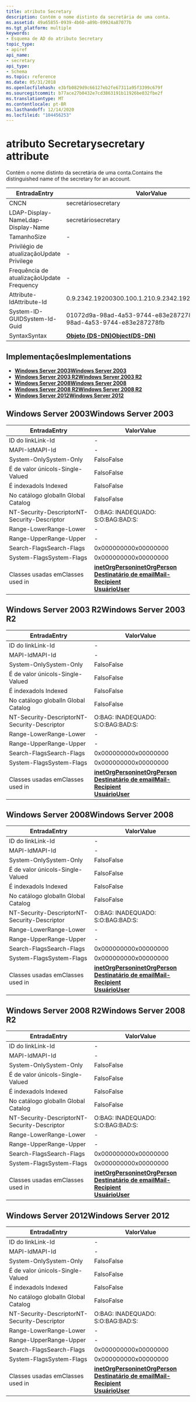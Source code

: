 ```yaml
---
title: atributo Secretary
description: Contém o nome distinto da secretária de uma conta.
ms.assetid: 49a65855-0939-4b60-a89b-09924a87077b
ms.tgt_platform: multiple
keywords:
- Esquema de AD do atributo Secretary
topic_type:
- apiref
api_name:
- secretary
api_type:
- Schema
ms.topic: reference
ms.date: 05/31/2018
ms.openlocfilehash: e3bfb0829d9c66127eb2fe67311a95f3399c679f
ms.sourcegitcommit: b77ace27b0432e7cd3863191b11926be032fbe2f
ms.translationtype: MT
ms.contentlocale: pt-BR
ms.lasthandoff: 12/14/2020
ms.locfileid: "104456253"
---
```

# <a name="secretary-attribute"></a><span data-ttu-id="db9d3-104">atributo Secretary</span><span class="sxs-lookup"><span data-stu-id="db9d3-104">secretary attribute</span></span>

<span data-ttu-id="db9d3-105">Contém o nome distinto da secretária de uma conta.</span><span class="sxs-lookup"><span data-stu-id="db9d3-105">Contains the distinguished name of the secretary for an account.</span></span>



| <span data-ttu-id="db9d3-106">Entrada</span><span class="sxs-lookup"><span data-stu-id="db9d3-106">Entry</span></span> | <span data-ttu-id="db9d3-107">Valor</span><span class="sxs-lookup"><span data-stu-id="db9d3-107">Value</span></span> |
|-------------------|-----------------------------------------|
| <span data-ttu-id="db9d3-108">CN</span><span class="sxs-lookup"><span data-stu-id="db9d3-108">CN</span></span>                | <span data-ttu-id="db9d3-109">secretário</span><span class="sxs-lookup"><span data-stu-id="db9d3-109">secretary</span></span>                               |
| <span data-ttu-id="db9d3-110">LDAP-Display-Name</span><span class="sxs-lookup"><span data-stu-id="db9d3-110">Ldap-Display-Name</span></span> | <span data-ttu-id="db9d3-111">secretário</span><span class="sxs-lookup"><span data-stu-id="db9d3-111">secretary</span></span>                               |
| <span data-ttu-id="db9d3-112">Tamanho</span><span class="sxs-lookup"><span data-stu-id="db9d3-112">Size</span></span>              | \-                                      |
| <span data-ttu-id="db9d3-113">Privilégio de atualização</span><span class="sxs-lookup"><span data-stu-id="db9d3-113">Update Privilege</span></span>  | \-                                      |
| <span data-ttu-id="db9d3-114">Frequência de atualização</span><span class="sxs-lookup"><span data-stu-id="db9d3-114">Update Frequency</span></span>  | \-                                      |
| <span data-ttu-id="db9d3-115">Attribute-Id</span><span class="sxs-lookup"><span data-stu-id="db9d3-115">Attribute-Id</span></span>      | <span data-ttu-id="db9d3-116">0.9.2342.19200300.100.1.21</span><span class="sxs-lookup"><span data-stu-id="db9d3-116">0.9.2342.19200300.100.1.21</span></span>              |
| <span data-ttu-id="db9d3-117">System-ID-GUID</span><span class="sxs-lookup"><span data-stu-id="db9d3-117">System-Id-Guid</span></span>    | <span data-ttu-id="db9d3-118">01072d9a-98ad-4a53-9744-e83e287278fb</span><span class="sxs-lookup"><span data-stu-id="db9d3-118">01072d9a-98ad-4a53-9744-e83e287278fb</span></span>    |
| <span data-ttu-id="db9d3-119">Syntax</span><span class="sxs-lookup"><span data-stu-id="db9d3-119">Syntax</span></span>            | [<span data-ttu-id="db9d3-120">**Objeto (DS-DN)**</span><span class="sxs-lookup"><span data-stu-id="db9d3-120">**Object(DS-DN)**</span></span>](s-object-ds-dn.md) |



## <a name="implementations"></a><span data-ttu-id="db9d3-121">Implementações</span><span class="sxs-lookup"><span data-stu-id="db9d3-121">Implementations</span></span>

-   [<span data-ttu-id="db9d3-122">**Windows Server 2003**</span><span class="sxs-lookup"><span data-stu-id="db9d3-122">**Windows Server 2003**</span></span>](#windows-server-2003)
-   [<span data-ttu-id="db9d3-123">**Windows Server 2003 R2**</span><span class="sxs-lookup"><span data-stu-id="db9d3-123">**Windows Server 2003 R2**</span></span>](#windows-server-2003-r2)
-   [<span data-ttu-id="db9d3-124">**Windows Server 2008**</span><span class="sxs-lookup"><span data-stu-id="db9d3-124">**Windows Server 2008**</span></span>](#windows-server-2008)
-   [<span data-ttu-id="db9d3-125">**Windows Server 2008 R2**</span><span class="sxs-lookup"><span data-stu-id="db9d3-125">**Windows Server 2008 R2**</span></span>](#windows-server-2008-r2)
-   [<span data-ttu-id="db9d3-126">**Windows Server 2012**</span><span class="sxs-lookup"><span data-stu-id="db9d3-126">**Windows Server 2012**</span></span>](#windows-server-2012)

## <a name="windows-server-2003"></a><span data-ttu-id="db9d3-127">Windows Server 2003</span><span class="sxs-lookup"><span data-stu-id="db9d3-127">Windows Server 2003</span></span>



| <span data-ttu-id="db9d3-128">Entrada</span><span class="sxs-lookup"><span data-stu-id="db9d3-128">Entry</span></span> | <span data-ttu-id="db9d3-129">Valor</span><span class="sxs-lookup"><span data-stu-id="db9d3-129">Value</span></span> |
|------------------------|--------------------------------------------------------------------------------------------------------------------------------------------|
| <span data-ttu-id="db9d3-130">ID do link</span><span class="sxs-lookup"><span data-stu-id="db9d3-130">Link-Id</span></span>                | \-                                                                                                                                         |
| <span data-ttu-id="db9d3-131">MAPI-Id</span><span class="sxs-lookup"><span data-stu-id="db9d3-131">MAPI-Id</span></span>                | \-                                                                                                                                         |
| <span data-ttu-id="db9d3-132">System-Only</span><span class="sxs-lookup"><span data-stu-id="db9d3-132">System-Only</span></span>            | <span data-ttu-id="db9d3-133">Falso</span><span class="sxs-lookup"><span data-stu-id="db9d3-133">False</span></span>                                                                                                                                      |
| <span data-ttu-id="db9d3-134">É de valor único</span><span class="sxs-lookup"><span data-stu-id="db9d3-134">Is-Single-Valued</span></span>       | <span data-ttu-id="db9d3-135">Falso</span><span class="sxs-lookup"><span data-stu-id="db9d3-135">False</span></span>                                                                                                                                      |
| <span data-ttu-id="db9d3-136">É indexado</span><span class="sxs-lookup"><span data-stu-id="db9d3-136">Is Indexed</span></span>             | <span data-ttu-id="db9d3-137">Falso</span><span class="sxs-lookup"><span data-stu-id="db9d3-137">False</span></span>                                                                                                                                      |
| <span data-ttu-id="db9d3-138">No catálogo global</span><span class="sxs-lookup"><span data-stu-id="db9d3-138">In Global Catalog</span></span>      | <span data-ttu-id="db9d3-139">Falso</span><span class="sxs-lookup"><span data-stu-id="db9d3-139">False</span></span>                                                                                                                                      |
| <span data-ttu-id="db9d3-140">NT-Security-Descriptor</span><span class="sxs-lookup"><span data-stu-id="db9d3-140">NT-Security-Descriptor</span></span> | <span data-ttu-id="db9d3-141">O:BAG: INADEQUADO: S:</span><span class="sxs-lookup"><span data-stu-id="db9d3-141">O:BAG:BAD:S:</span></span>                                                                                                                               |
| <span data-ttu-id="db9d3-142">Range-Lower</span><span class="sxs-lookup"><span data-stu-id="db9d3-142">Range-Lower</span></span>            | \-                                                                                                                                         |
| <span data-ttu-id="db9d3-143">Range-Upper</span><span class="sxs-lookup"><span data-stu-id="db9d3-143">Range-Upper</span></span>            | \-                                                                                                                                         |
| <span data-ttu-id="db9d3-144">Search-Flags</span><span class="sxs-lookup"><span data-stu-id="db9d3-144">Search-Flags</span></span>           | <span data-ttu-id="db9d3-145">0x00000000</span><span class="sxs-lookup"><span data-stu-id="db9d3-145">0x00000000</span></span>                                                                                                                                 |
| <span data-ttu-id="db9d3-146">System-Flags</span><span class="sxs-lookup"><span data-stu-id="db9d3-146">System-Flags</span></span>           | <span data-ttu-id="db9d3-147">0x00000000</span><span class="sxs-lookup"><span data-stu-id="db9d3-147">0x00000000</span></span>                                                                                                                                 |
| <span data-ttu-id="db9d3-148">Classes usadas em</span><span class="sxs-lookup"><span data-stu-id="db9d3-148">Classes used in</span></span>        | [<span data-ttu-id="db9d3-149">**inetOrgPerson**</span><span class="sxs-lookup"><span data-stu-id="db9d3-149">**inetOrgPerson**</span></span>](c-inetorgperson.md)<br/> [<span data-ttu-id="db9d3-150">**Destinatário de email**</span><span class="sxs-lookup"><span data-stu-id="db9d3-150">**Mail-Recipient**</span></span>](c-mailrecipient.md)<br/> [<span data-ttu-id="db9d3-151">**Usuário**</span><span class="sxs-lookup"><span data-stu-id="db9d3-151">**User**</span></span>](c-user.md)<br/> |



## <a name="windows-server-2003-r2"></a><span data-ttu-id="db9d3-152">Windows Server 2003 R2</span><span class="sxs-lookup"><span data-stu-id="db9d3-152">Windows Server 2003 R2</span></span>



| <span data-ttu-id="db9d3-153">Entrada</span><span class="sxs-lookup"><span data-stu-id="db9d3-153">Entry</span></span> | <span data-ttu-id="db9d3-154">Valor</span><span class="sxs-lookup"><span data-stu-id="db9d3-154">Value</span></span> |
|------------------------|--------------------------------------------------------------------------------------------------------------------------------------------|
| <span data-ttu-id="db9d3-155">ID do link</span><span class="sxs-lookup"><span data-stu-id="db9d3-155">Link-Id</span></span>                | \-                                                                                                                                         |
| <span data-ttu-id="db9d3-156">MAPI-Id</span><span class="sxs-lookup"><span data-stu-id="db9d3-156">MAPI-Id</span></span>                | \-                                                                                                                                         |
| <span data-ttu-id="db9d3-157">System-Only</span><span class="sxs-lookup"><span data-stu-id="db9d3-157">System-Only</span></span>            | <span data-ttu-id="db9d3-158">Falso</span><span class="sxs-lookup"><span data-stu-id="db9d3-158">False</span></span>                                                                                                                                      |
| <span data-ttu-id="db9d3-159">É de valor único</span><span class="sxs-lookup"><span data-stu-id="db9d3-159">Is-Single-Valued</span></span>       | <span data-ttu-id="db9d3-160">Falso</span><span class="sxs-lookup"><span data-stu-id="db9d3-160">False</span></span>                                                                                                                                      |
| <span data-ttu-id="db9d3-161">É indexado</span><span class="sxs-lookup"><span data-stu-id="db9d3-161">Is Indexed</span></span>             | <span data-ttu-id="db9d3-162">Falso</span><span class="sxs-lookup"><span data-stu-id="db9d3-162">False</span></span>                                                                                                                                      |
| <span data-ttu-id="db9d3-163">No catálogo global</span><span class="sxs-lookup"><span data-stu-id="db9d3-163">In Global Catalog</span></span>      | <span data-ttu-id="db9d3-164">Falso</span><span class="sxs-lookup"><span data-stu-id="db9d3-164">False</span></span>                                                                                                                                      |
| <span data-ttu-id="db9d3-165">NT-Security-Descriptor</span><span class="sxs-lookup"><span data-stu-id="db9d3-165">NT-Security-Descriptor</span></span> | <span data-ttu-id="db9d3-166">O:BAG: INADEQUADO: S:</span><span class="sxs-lookup"><span data-stu-id="db9d3-166">O:BAG:BAD:S:</span></span>                                                                                                                               |
| <span data-ttu-id="db9d3-167">Range-Lower</span><span class="sxs-lookup"><span data-stu-id="db9d3-167">Range-Lower</span></span>            | \-                                                                                                                                         |
| <span data-ttu-id="db9d3-168">Range-Upper</span><span class="sxs-lookup"><span data-stu-id="db9d3-168">Range-Upper</span></span>            | \-                                                                                                                                         |
| <span data-ttu-id="db9d3-169">Search-Flags</span><span class="sxs-lookup"><span data-stu-id="db9d3-169">Search-Flags</span></span>           | <span data-ttu-id="db9d3-170">0x00000000</span><span class="sxs-lookup"><span data-stu-id="db9d3-170">0x00000000</span></span>                                                                                                                                 |
| <span data-ttu-id="db9d3-171">System-Flags</span><span class="sxs-lookup"><span data-stu-id="db9d3-171">System-Flags</span></span>           | <span data-ttu-id="db9d3-172">0x00000000</span><span class="sxs-lookup"><span data-stu-id="db9d3-172">0x00000000</span></span>                                                                                                                                 |
| <span data-ttu-id="db9d3-173">Classes usadas em</span><span class="sxs-lookup"><span data-stu-id="db9d3-173">Classes used in</span></span>        | [<span data-ttu-id="db9d3-174">**inetOrgPerson**</span><span class="sxs-lookup"><span data-stu-id="db9d3-174">**inetOrgPerson**</span></span>](c-inetorgperson.md)<br/> [<span data-ttu-id="db9d3-175">**Destinatário de email**</span><span class="sxs-lookup"><span data-stu-id="db9d3-175">**Mail-Recipient**</span></span>](c-mailrecipient.md)<br/> [<span data-ttu-id="db9d3-176">**Usuário**</span><span class="sxs-lookup"><span data-stu-id="db9d3-176">**User**</span></span>](c-user.md)<br/> |



## <a name="windows-server-2008"></a><span data-ttu-id="db9d3-177">Windows Server 2008</span><span class="sxs-lookup"><span data-stu-id="db9d3-177">Windows Server 2008</span></span>



| <span data-ttu-id="db9d3-178">Entrada</span><span class="sxs-lookup"><span data-stu-id="db9d3-178">Entry</span></span> | <span data-ttu-id="db9d3-179">Valor</span><span class="sxs-lookup"><span data-stu-id="db9d3-179">Value</span></span> |
|------------------------|--------------------------------------------------------------------------------------------------------------------------------------------|
| <span data-ttu-id="db9d3-180">ID do link</span><span class="sxs-lookup"><span data-stu-id="db9d3-180">Link-Id</span></span>                | \-                                                                                                                                         |
| <span data-ttu-id="db9d3-181">MAPI-Id</span><span class="sxs-lookup"><span data-stu-id="db9d3-181">MAPI-Id</span></span>                | \-                                                                                                                                         |
| <span data-ttu-id="db9d3-182">System-Only</span><span class="sxs-lookup"><span data-stu-id="db9d3-182">System-Only</span></span>            | <span data-ttu-id="db9d3-183">Falso</span><span class="sxs-lookup"><span data-stu-id="db9d3-183">False</span></span>                                                                                                                                      |
| <span data-ttu-id="db9d3-184">É de valor único</span><span class="sxs-lookup"><span data-stu-id="db9d3-184">Is-Single-Valued</span></span>       | <span data-ttu-id="db9d3-185">Falso</span><span class="sxs-lookup"><span data-stu-id="db9d3-185">False</span></span>                                                                                                                                      |
| <span data-ttu-id="db9d3-186">É indexado</span><span class="sxs-lookup"><span data-stu-id="db9d3-186">Is Indexed</span></span>             | <span data-ttu-id="db9d3-187">Falso</span><span class="sxs-lookup"><span data-stu-id="db9d3-187">False</span></span>                                                                                                                                      |
| <span data-ttu-id="db9d3-188">No catálogo global</span><span class="sxs-lookup"><span data-stu-id="db9d3-188">In Global Catalog</span></span>      | <span data-ttu-id="db9d3-189">Falso</span><span class="sxs-lookup"><span data-stu-id="db9d3-189">False</span></span>                                                                                                                                      |
| <span data-ttu-id="db9d3-190">NT-Security-Descriptor</span><span class="sxs-lookup"><span data-stu-id="db9d3-190">NT-Security-Descriptor</span></span> | <span data-ttu-id="db9d3-191">O:BAG: INADEQUADO: S:</span><span class="sxs-lookup"><span data-stu-id="db9d3-191">O:BAG:BAD:S:</span></span>                                                                                                                               |
| <span data-ttu-id="db9d3-192">Range-Lower</span><span class="sxs-lookup"><span data-stu-id="db9d3-192">Range-Lower</span></span>            | \-                                                                                                                                         |
| <span data-ttu-id="db9d3-193">Range-Upper</span><span class="sxs-lookup"><span data-stu-id="db9d3-193">Range-Upper</span></span>            | \-                                                                                                                                         |
| <span data-ttu-id="db9d3-194">Search-Flags</span><span class="sxs-lookup"><span data-stu-id="db9d3-194">Search-Flags</span></span>           | <span data-ttu-id="db9d3-195">0x00000000</span><span class="sxs-lookup"><span data-stu-id="db9d3-195">0x00000000</span></span>                                                                                                                                 |
| <span data-ttu-id="db9d3-196">System-Flags</span><span class="sxs-lookup"><span data-stu-id="db9d3-196">System-Flags</span></span>           | <span data-ttu-id="db9d3-197">0x00000000</span><span class="sxs-lookup"><span data-stu-id="db9d3-197">0x00000000</span></span>                                                                                                                                 |
| <span data-ttu-id="db9d3-198">Classes usadas em</span><span class="sxs-lookup"><span data-stu-id="db9d3-198">Classes used in</span></span>        | [<span data-ttu-id="db9d3-199">**inetOrgPerson**</span><span class="sxs-lookup"><span data-stu-id="db9d3-199">**inetOrgPerson**</span></span>](c-inetorgperson.md)<br/> [<span data-ttu-id="db9d3-200">**Destinatário de email**</span><span class="sxs-lookup"><span data-stu-id="db9d3-200">**Mail-Recipient**</span></span>](c-mailrecipient.md)<br/> [<span data-ttu-id="db9d3-201">**Usuário**</span><span class="sxs-lookup"><span data-stu-id="db9d3-201">**User**</span></span>](c-user.md)<br/> |



## <a name="windows-server-2008-r2"></a><span data-ttu-id="db9d3-202">Windows Server 2008 R2</span><span class="sxs-lookup"><span data-stu-id="db9d3-202">Windows Server 2008 R2</span></span>



| <span data-ttu-id="db9d3-203">Entrada</span><span class="sxs-lookup"><span data-stu-id="db9d3-203">Entry</span></span> | <span data-ttu-id="db9d3-204">Valor</span><span class="sxs-lookup"><span data-stu-id="db9d3-204">Value</span></span> |
|------------------------|--------------------------------------------------------------------------------------------------------------------------------------------|
| <span data-ttu-id="db9d3-205">ID do link</span><span class="sxs-lookup"><span data-stu-id="db9d3-205">Link-Id</span></span>                | \-                                                                                                                                         |
| <span data-ttu-id="db9d3-206">MAPI-Id</span><span class="sxs-lookup"><span data-stu-id="db9d3-206">MAPI-Id</span></span>                | \-                                                                                                                                         |
| <span data-ttu-id="db9d3-207">System-Only</span><span class="sxs-lookup"><span data-stu-id="db9d3-207">System-Only</span></span>            | <span data-ttu-id="db9d3-208">Falso</span><span class="sxs-lookup"><span data-stu-id="db9d3-208">False</span></span>                                                                                                                                      |
| <span data-ttu-id="db9d3-209">É de valor único</span><span class="sxs-lookup"><span data-stu-id="db9d3-209">Is-Single-Valued</span></span>       | <span data-ttu-id="db9d3-210">Falso</span><span class="sxs-lookup"><span data-stu-id="db9d3-210">False</span></span>                                                                                                                                      |
| <span data-ttu-id="db9d3-211">É indexado</span><span class="sxs-lookup"><span data-stu-id="db9d3-211">Is Indexed</span></span>             | <span data-ttu-id="db9d3-212">Falso</span><span class="sxs-lookup"><span data-stu-id="db9d3-212">False</span></span>                                                                                                                                      |
| <span data-ttu-id="db9d3-213">No catálogo global</span><span class="sxs-lookup"><span data-stu-id="db9d3-213">In Global Catalog</span></span>      | <span data-ttu-id="db9d3-214">Falso</span><span class="sxs-lookup"><span data-stu-id="db9d3-214">False</span></span>                                                                                                                                      |
| <span data-ttu-id="db9d3-215">NT-Security-Descriptor</span><span class="sxs-lookup"><span data-stu-id="db9d3-215">NT-Security-Descriptor</span></span> | <span data-ttu-id="db9d3-216">O:BAG: INADEQUADO: S:</span><span class="sxs-lookup"><span data-stu-id="db9d3-216">O:BAG:BAD:S:</span></span>                                                                                                                               |
| <span data-ttu-id="db9d3-217">Range-Lower</span><span class="sxs-lookup"><span data-stu-id="db9d3-217">Range-Lower</span></span>            | \-                                                                                                                                         |
| <span data-ttu-id="db9d3-218">Range-Upper</span><span class="sxs-lookup"><span data-stu-id="db9d3-218">Range-Upper</span></span>            | \-                                                                                                                                         |
| <span data-ttu-id="db9d3-219">Search-Flags</span><span class="sxs-lookup"><span data-stu-id="db9d3-219">Search-Flags</span></span>           | <span data-ttu-id="db9d3-220">0x00000000</span><span class="sxs-lookup"><span data-stu-id="db9d3-220">0x00000000</span></span>                                                                                                                                 |
| <span data-ttu-id="db9d3-221">System-Flags</span><span class="sxs-lookup"><span data-stu-id="db9d3-221">System-Flags</span></span>           | <span data-ttu-id="db9d3-222">0x00000000</span><span class="sxs-lookup"><span data-stu-id="db9d3-222">0x00000000</span></span>                                                                                                                                 |
| <span data-ttu-id="db9d3-223">Classes usadas em</span><span class="sxs-lookup"><span data-stu-id="db9d3-223">Classes used in</span></span>        | [<span data-ttu-id="db9d3-224">**inetOrgPerson**</span><span class="sxs-lookup"><span data-stu-id="db9d3-224">**inetOrgPerson**</span></span>](c-inetorgperson.md)<br/> [<span data-ttu-id="db9d3-225">**Destinatário de email**</span><span class="sxs-lookup"><span data-stu-id="db9d3-225">**Mail-Recipient**</span></span>](c-mailrecipient.md)<br/> [<span data-ttu-id="db9d3-226">**Usuário**</span><span class="sxs-lookup"><span data-stu-id="db9d3-226">**User**</span></span>](c-user.md)<br/> |



## <a name="windows-server-2012"></a><span data-ttu-id="db9d3-227">Windows Server 2012</span><span class="sxs-lookup"><span data-stu-id="db9d3-227">Windows Server 2012</span></span>



| <span data-ttu-id="db9d3-228">Entrada</span><span class="sxs-lookup"><span data-stu-id="db9d3-228">Entry</span></span> | <span data-ttu-id="db9d3-229">Valor</span><span class="sxs-lookup"><span data-stu-id="db9d3-229">Value</span></span> |
|------------------------|--------------------------------------------------------------------------------------------------------------------------------------------|
| <span data-ttu-id="db9d3-230">ID do link</span><span class="sxs-lookup"><span data-stu-id="db9d3-230">Link-Id</span></span>                | \-                                                                                                                                         |
| <span data-ttu-id="db9d3-231">MAPI-Id</span><span class="sxs-lookup"><span data-stu-id="db9d3-231">MAPI-Id</span></span>                | \-                                                                                                                                         |
| <span data-ttu-id="db9d3-232">System-Only</span><span class="sxs-lookup"><span data-stu-id="db9d3-232">System-Only</span></span>            | <span data-ttu-id="db9d3-233">Falso</span><span class="sxs-lookup"><span data-stu-id="db9d3-233">False</span></span>                                                                                                                                      |
| <span data-ttu-id="db9d3-234">É de valor único</span><span class="sxs-lookup"><span data-stu-id="db9d3-234">Is-Single-Valued</span></span>       | <span data-ttu-id="db9d3-235">Falso</span><span class="sxs-lookup"><span data-stu-id="db9d3-235">False</span></span>                                                                                                                                      |
| <span data-ttu-id="db9d3-236">É indexado</span><span class="sxs-lookup"><span data-stu-id="db9d3-236">Is Indexed</span></span>             | <span data-ttu-id="db9d3-237">Falso</span><span class="sxs-lookup"><span data-stu-id="db9d3-237">False</span></span>                                                                                                                                      |
| <span data-ttu-id="db9d3-238">No catálogo global</span><span class="sxs-lookup"><span data-stu-id="db9d3-238">In Global Catalog</span></span>      | <span data-ttu-id="db9d3-239">Falso</span><span class="sxs-lookup"><span data-stu-id="db9d3-239">False</span></span>                                                                                                                                      |
| <span data-ttu-id="db9d3-240">NT-Security-Descriptor</span><span class="sxs-lookup"><span data-stu-id="db9d3-240">NT-Security-Descriptor</span></span> | <span data-ttu-id="db9d3-241">O:BAG: INADEQUADO: S:</span><span class="sxs-lookup"><span data-stu-id="db9d3-241">O:BAG:BAD:S:</span></span>                                                                                                                               |
| <span data-ttu-id="db9d3-242">Range-Lower</span><span class="sxs-lookup"><span data-stu-id="db9d3-242">Range-Lower</span></span>            | \-                                                                                                                                         |
| <span data-ttu-id="db9d3-243">Range-Upper</span><span class="sxs-lookup"><span data-stu-id="db9d3-243">Range-Upper</span></span>            | \-                                                                                                                                         |
| <span data-ttu-id="db9d3-244">Search-Flags</span><span class="sxs-lookup"><span data-stu-id="db9d3-244">Search-Flags</span></span>           | <span data-ttu-id="db9d3-245">0x00000000</span><span class="sxs-lookup"><span data-stu-id="db9d3-245">0x00000000</span></span>                                                                                                                                 |
| <span data-ttu-id="db9d3-246">System-Flags</span><span class="sxs-lookup"><span data-stu-id="db9d3-246">System-Flags</span></span>           | <span data-ttu-id="db9d3-247">0x00000000</span><span class="sxs-lookup"><span data-stu-id="db9d3-247">0x00000000</span></span>                                                                                                                                 |
| <span data-ttu-id="db9d3-248">Classes usadas em</span><span class="sxs-lookup"><span data-stu-id="db9d3-248">Classes used in</span></span>        | [<span data-ttu-id="db9d3-249">**inetOrgPerson**</span><span class="sxs-lookup"><span data-stu-id="db9d3-249">**inetOrgPerson**</span></span>](c-inetorgperson.md)<br/> [<span data-ttu-id="db9d3-250">**Destinatário de email**</span><span class="sxs-lookup"><span data-stu-id="db9d3-250">**Mail-Recipient**</span></span>](c-mailrecipient.md)<br/> [<span data-ttu-id="db9d3-251">**Usuário**</span><span class="sxs-lookup"><span data-stu-id="db9d3-251">**User**</span></span>](c-user.md)<br/> |



 

 





